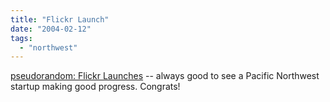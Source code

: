 ```yaml
---
title: "Flickr Launch"
date: "2004-02-12"
tags: 
  - "northwest"
---
```


[pseudorandom: Flickr Launches](http://www.boosman.com/blog/archives/001015.html "pseudorandom: Flickr Launches") -- always good to see a Pacific Northwest startup making good progress. Congrats!
